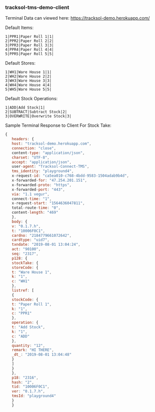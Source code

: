 ### tracksol-tms-demo-client


Terminal Data can viewed here:
https://tracksol-demo.herokuapp.com/


Default Items:
```
1|PPR1|Paper Roll 1|1|
2|PPR2|Paper Roll 2|2|
3|PPR3|Paper Roll 3|3|
4|PPR4|Paper Roll 4|4|
5|PPR5|Paper Roll 5|5|
```

Default Stores:
```
1|WH1|Ware House 1|1|
2|WH2|Ware House 2|2|
3|WH3|Ware House 3|3|
4|WH4|Ware House 4|4|
5|WH5|Ware House 5|5|
```


Default Stock Operations:
```
1|ADD|Add Stock|1|
2|SUBTRACT|Subtract Stock|2|
3|OVERWRITE|Overwrite Stock|3|
```


Sample Terminal Response to Client For Stock Take:

```javascript elixir
{
   headers: {
   host: "tracksol-demo.herokuapp.com",
   connection: "close",
   content-type: "application/json",
   charset: "UTF-8",
   accept: "application/json",
   user-agent: "Tracksol-Connect-TMS",
   tms_identity: "playground4",
   x-request-id: "ca5ea010-c768-4bdd-9583-1504adab9b4d",
   x-forwarded-for: "47.254.201.151",
   x-forwarded-proto: "https",
   x-forwarded-port: "443",
   via: "1.1 vegur",
   connect-time: "1",
   x-request-start: "1564636047811",
   total-route-time: "0",
   content-length: "469"
   },
   body: {
   v: "0.1.7.h",
   t: "10006F0C1",
   cardno: "2184779661072642",
   cardtype: "uid7",
   txndate: "2019-08-01 13:04:24",
   act: "90100",
   seq: "2317",
   p128: {
   stockTake: {
   storeCode: {
   t: "Ware House 1",
   k: "1",
   c: "WH1"
   },
   listref: [
   {
   stockCode: {
   t: "Paper Roll 1",
   k: "1",
   c: "PPR1"
   },
   operation: {
   t: "Add Stock",
   k: "1",
   c: "ADD"
   },
   quantity: "12",
   remark: "HI THERE",
   _dt_: "2019-08-01 13:04:48"
   }
   ]
   }
   },
   p18: "2316",
   hash: "2",
   tid: "10006F0C1",
   ver: "0.1.7.h",
   tmsId: "playground4"
   }
   }

```